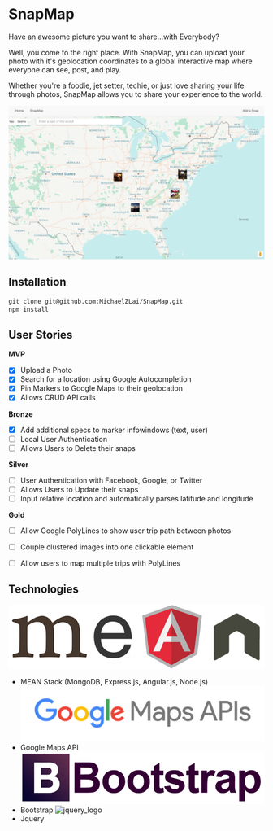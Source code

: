# SnapMap
Have an awesome picture you want to share...with Everybody?

Well, you come to the right place. With SnapMap, you can upload your photo with it's geolocation coordinates to a global interactive map where everyone can see, post, and play.

Whether you're a foodie, jet setter, techie, or just love sharing your life through photos, SnapMap allows you to share your experience to the world.

![snapmapexample](./images/snapmapexample.png)

## Installation

```
git clone git@github.com:MichaelZLai/SnapMap.git
npm install

```

## User Stories

**MVP**
- [x] Upload a Photo
- [x] Search for a location using Google Autocompletion
- [x] Pin Markers to Google Maps to their geolocation
- [x] Allows CRUD API calls

**Bronze**
- [x] Add additional specs to marker infowindows (text, user)
- [ ] Local User Authentication
- [ ] Allows Users to Delete their snaps

**Silver**
- [ ] User Authentication with Facebook, Google, or Twitter
- [ ] Allows Users to Update their snaps
- [ ] Input relative location and automatically parses latitude and longitude

**Gold**
- [ ] Allow Google PolyLines to show user trip path between photos
- [ ] Couple clustered images into one clickable element
- [ ] Allow users to map multiple trips with PolyLines


## Technologies
![mean-logo](./images/mean-logo.jpeg)
* MEAN Stack (MongoDB, Express.js, Angular.js, Node.js)
![google_maps_api](./images/google_maps_api.png)
* Google Maps API
![bootstrap_logo](./images/bootstrap_logo.png)
* Bootstrap
![jquery_logo](./images/jquery_logopng)
* Jquery
